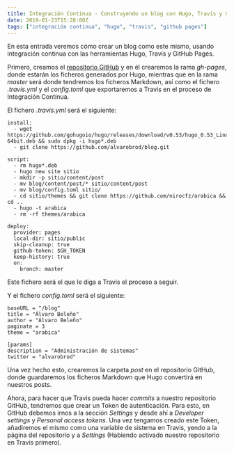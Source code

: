 ```yaml
---
title: Integración Continua - Construyendo un blog con Hugo, Travis y GitHub Pages
date: 2019-01-23T15:28:00Z
tags: ["integración continua", "hugo", "travis", "github pages"]
---
```


En esta entrada veremos cómo crear un blog como este mismo, usando integración continua con las herramientas Hugo, Travis y GitHub Pages.

Primero, creamos el [repositorio GitHub](https://github.com/alvarobrod/blog) y en él crearemos la rama _gh-pages_, donde estarán los ficheros generados por Hugo, mientras que en la rama _master_ será donde tendremos los ficheros Markdown, así como el fichero _.travis.yml_ y el _config.toml_ que exportaremos a Travis en el proceso de Integración Contínua.

El fichero _.travis.yml_ será el siguiente:
```
install:
  - wget https://github.com/gohugoio/hugo/releases/download/v0.53/hugo_0.53_Linux-64bit.deb && sudo dpkg -i hugo*.deb
  - git clone https://github.com/alvarobrod/blog.git

script:
  - rm hugo*.deb
  - hugo new site sitio
  - mkdir -p sitio/content/post
  - mv blog/content/post/* sitio/content/post
  - mv blog/config.toml sitio/
  - cd sitio/themes && git clone https://github.com/nirocfz/arabica && cd ..
  - hugo -t arabica
  - rm -rf themes/arabica

deploy:
  provider: pages
  local-dir: sitio/public
  skip-cleanup: true
  github-token: $GH_TOKEN
  keep-history: true
  on:
    branch: master
```
Este fichero será el que le diga a Travis el proceso a seguir.

Y el fichero _config.toml_ será el siguiente:
```
baseURL = "/blog"
title = "Álvaro Beleño"
author = "Álvaro Beleño"
paginate = 3
theme = "arabica"

[params]
description = "Administración de sistemas"
twitter = "alvarobrod"
```
Una vez hecho esto, crearemos la carpeta _post_  en el repositorio GitHub, donde guardaremos los ficheros Markdown que Hugo convertirá en nuestros posts.

Ahora, para hacer que Travis pueda hacer _commits_ a nuestro repositorio GitHub, tendremos que crear un Token de autenticación. Para esto, en GitHub debemos irnos a la sección  _Settings_ y desde ahí a _Developer settings_ y _Personal access tokens_. Una vez tengamos creado este  Token, añadiremos el mismo como una variable de sistema en Travis, yendo a la página del repositorio y a _Settings_  (Habiendo activado nuestro repositorio en Travis primero).

